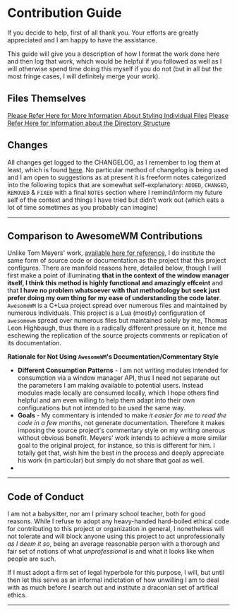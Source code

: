 # Contribution Guide

If you decide to help, first of all thank you. Your efforts are greatly
appreciated and I am happy to have the assistance.

This guide will give you a description of how I format the work done here and
then log that work, which would be helpful if you followed as well as I will
otherwise spend time doing this myself if you do not (but in all but the most
fringe cases, I will definitely merge your work).

## Files Themselves

[Please Refer Here for More Information About Styling Individual Files](/.github/DOCS/STYLE.md)
[Please Refer Here for Information about the Directory Structure](/.github/DOCS/DIRECTORY_STRUCTURE.md)

## Changes

All changes get logged to the CHANGELOG, as I remember to log them at least,
which is found [here](/.github/CHANGELOG.md). No particular method of changelog
is being used and I am open to suggestions as at present it is freeform notes
categorized into the following topics that are somewhat self-explanatory:
`ADDED`, `CHANGED`, `REMOVED` & `FIXED` with a final `NOTES` section where I
remind/inform my future self of the context and things I have tried but didn't
work out (which eats a lot of time sometimes as you probably can imagine)

---

## Comparison to AwesomeWM Contributions

Unlike Tom Meyers' work,
[available here for reference](https://github.com/ODEX-TOS/tos-desktop-environment/),
I do institute the same form of source code or documentation as the project that
this project configures. There are manifold reasons here, detailed below, though
I will first make a point of illuminating **that in the context of the window
manager itself, I think this method is highly functional and amazingly
effceint** and that **I have no problem whatsoever with that methodology but
seek just prefer doing my own thing for my ease of understanding the code
later**. `AwesomeWM` is a C+Lua project spread over numerous files and
maintained by numerous individuals. This project is a Lua (mostly) configuration
of `awesomewm` spread over numerous files but maintained solely by me, Thomas
Leon Highbaugh, thus there is a radically different pressure on it, hence me
eschewing the replication of the source projects comments or replication of its
documentation.

**Rationale for Not Using `AwesomeWM`'s Documentation/Commentary Style**

- **Different Consumption Patterns** - I am not writing modules intended for
  consumption via a window manager API, thus I need not separate out the
  parameters I am making available to potential users. Instead modules made
  locally are consumed locally, which I hope others find helpful and am even
  willing to help them adapt into their own configurations but not intended to
  be used the same way.
- **Goals** - My commentary is intended to make _it easier for me to read the
  code in a few months_, not generate documentation. Therefore it makes imposing
  the source project's commentary style on my writing onerous without obvious
  benefit. Meyers' work intends to achieve a more similar goal to the original
  project, for instance, so this is different for him. I totally get that, wish
  him the best in the process and deeply appreciate his work (in particular) but
  simply do not share that goal as well.
-

---

## Code of Conduct

I am not a babysitter, nor am I primary school teacher, both for good reasons.
While I refuse to adopt any heavy-handed hard-boiled ethical code for
contributing to this project or organization in general, I nonetheless will not
tolerate and will block anyone using this project to act unprofessionally _as I
deem it so_, being an average reasonable person with a thorough and fair set of
notions of what _unprofessional_ is and what it looks like when people are such.

If I must adopt a firm set of legal hyperbole for this purpose, I will, but
until then let this serve as an informal indictation of how unwilling I am to
deal with as much before I search out and institute a draconian set of artifical
ethics.

---
